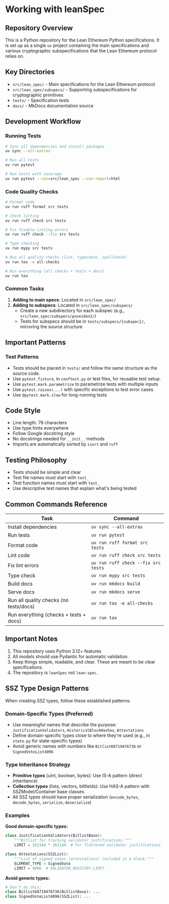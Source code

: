 # Working with leanSpec

## Repository Overview

This is a Python repository for the Lean Ethereum Python specifications. It is set up as
a single `uv` project containing the main specifications and various cryptographic
subspecifications that the Lean Ethereum protocol relies on.

## Key Directories

- `src/lean_spec/` - Main specifications for the Lean Ethereum protocol
- `src/lean_spec/subspecs/` - Supporting subspecifications for cryptographic primitives
- `tests/` - Specification tests
- `docs/` - MkDocs documentation source

## Development Workflow

### Running Tests
```bash
# Sync all dependencies and install packages
uv sync --all-extras

# Run all tests
uv run pytest

# Run tests with coverage
uv run pytest --cov=src/lean_spec --cov-report=html
```

### Code Quality Checks
```bash
# Format code
uv run ruff format src tests

# Check linting
uv run ruff check src tests

# Fix fixable linting errors
uv run ruff check --fix src tests

# Type checking
uv run mypy src tests

# Run all quality checks (lint, typecheck, spellcheck)
uv run tox -e all-checks

# Run everything (all checks + tests + docs)
uv run tox
```

### Common Tasks

1. **Adding to main specs**: Located in `src/lean_spec/`
2. **Adding to subspecs**: Located in `src/lean_spec/subspecs/`
   - Create a new subdirectory for each subspec (e.g., `src/lean_spec/subspecs/poseidon2/`)
   - Tests for subspecs should be in `tests/subspecs/{subspec}/`, mirroring the source structure

## Important Patterns

### Test Patterns
- Tests should be placed in `tests/` and follow the same structure as the source code.
- Use `pytest.fixture`, in `conftest.py` or test files, for reusable test setup.
- Use `pytest.mark.parametrize` to parametrize tests with multiple inputs
- Use `pytest.raises(...)` with specific exceptions to test error cases
- Use `@pytest.mark.slow` for long-running tests

## Code Style

- Line length: 79 characters
- Use type hints everywhere
- Follow Google docstring style
- No docstrings needed for `__init__` methods
- Imports are automatically sorted by `isort` and `ruff`

## Testing Philosophy

- Tests should be simple and clear
- Test file names must start with `test_`
- Test function names must start with `test_`
- Use descriptive test names that explain what's being tested

## Common Commands Reference

| Task                                   | Command                             |
|----------------------------------------|-------------------------------------|
| Install dependencies                   | `uv sync --all-extras`              |
| Run tests                              | `uv run pytest`                     |
| Format code                            | `uv run ruff format src tests`      |
| Lint code                              | `uv run ruff check src tests`       |
| Fix lint errors                        | `uv run ruff check --fix src tests` |
| Type check                             | `uv run mypy src tests`             |
| Build docs                             | `uv run mkdocs build`               |
| Serve docs                             | `uv run mkdocs serve`               |
| Run all quality checks (no tests/docs) | `uv run tox -e all-checks`          |
| Run everything (checks + tests + docs) | `uv run tox`                        |

## Important Notes

1. This repository uses Python 3.12+ features
2. All models should use Pydantic for automatic validation.
3. Keep things simple, readable, and clear. These are meant to be clear specifications.
4. The repository is `leanSpec` not `lean-spec`.

## SSZ Type Design Patterns

When creating SSZ types, follow these established patterns:

### Domain-Specific Types (Preferred)
- Use meaningful names that describe the purpose: `JustificationValidators`, `HistoricalBlockHashes`, `Attestations`
- Define domain-specific types close to where they're used (e.g., in `state.py` for state-specific types)
- Avoid generic names with numbers like `Bitlist68719476736` or `SignedVoteList4096`

### Type Inheritance Strategy
- **Primitive types** (uint, boolean, bytes): Use IS-A pattern (direct inheritance)
- **Collection types** (lists, vectors, bitfields): Use HAS-A pattern with SSZModel/Container base classes
- All SSZ types should have proper serialization (`encode_bytes`, `decode_bytes`, `serialize`, `deserialize`)

### Examples

**Good domain-specific types:**
```python
class JustificationValidators(BitlistBase):
    """Bitlist for tracking validator justifications."""
    LIMIT = 262144 * 262144  # For flattened validator justifications

class Attestations(SSZList):
    """List of signed votes (attestations) included in a block."""
    ELEMENT_TYPE = SignedVote
    LIMIT = 4096  # VALIDATOR_REGISTRY_LIMIT
```

**Avoid generic types:**
```python
# Don't do this:
class Bitlist68719476736(BitlistBase): ...
class SignedVoteList4096(SSZList): ...
```

